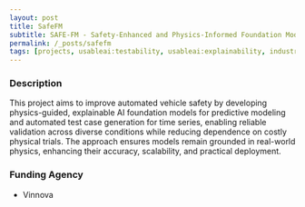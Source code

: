 ```yaml
---
layout: post
title: SafeFM
subtitle: SAFE-FM - Safety-Enhanced and Physics-Informed Foundation Models of Vehicle Behavior, 2025-2029
permalink: /_posts/safefm
tags: [projects, usableai:testability, usableai:explainability, industry:automotive]
---
```


### Description

This project aims to improve automated vehicle safety by developing physics-guided, explainable AI foundation models for predictive modeling and automated test case generation for time series, enabling reliable validation across diverse conditions while reducing dependence on costly physical trials. The approach ensures models remain grounded in real-world physics, enhancing their accuracy, scalability, and practical deployment.


### Funding Agency
+ Vinnova
